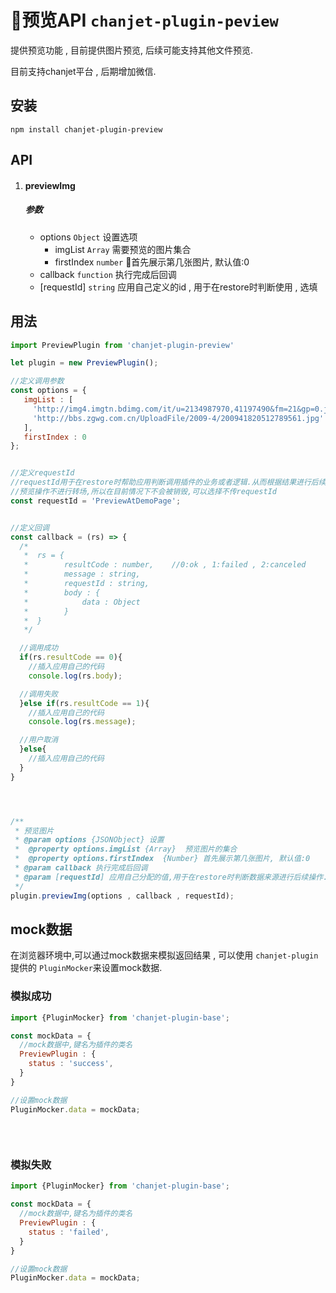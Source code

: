 # 预览API `chanjet-plugin-peview`

提供预览功能 , 目前提供图片预览, 后续可能支持其他文件预览.

目前支持chanjet平台 , 后期增加微信.



## 安装

```
npm install chanjet-plugin-preview
```



## API



1. #### previewImg

   ##### 参数

   - options `Object` 设置选项
     - imgList `Array` 需要预览的图片集合
     - firstIndex `number` 首先展示第几张图片, 默认值:0
   - callback `function` 执行完成后回调
   - [requestId] `string` 应用自己定义的id , 用于在restore时判断使用 , 选填





## 用法

```javascript
import PreviewPlugin from 'chanjet-plugin-preview'

let plugin = new PreviewPlugin();

//定义调用参数
const options = {
   imgList : [
     'http://img4.imgtn.bdimg.com/it/u=2134987970,41197490&fm=21&gp=0.jpg' ,
     'http://bbs.zgwg.com.cn/UploadFile/2009-4/200941820512789561.jpg'
   ],
   firstIndex : 0
};


//定义requestId 
//requestId用于在restore时帮助应用判断调用插件的业务或者逻辑.从而根据结果进行后续操作
//预览操作不进行转场,所以在目前情况下不会被销毁,可以选择不传requestId
const requestId = 'PreviewAtDemoPage';


//定义回调
const callback = (rs) => {
  /*
   *  rs = {
   *		resultCode : number,	//0:ok , 1:failed , 2:canceled
   *		message : string,	
   *		requestId : string,
   *		body : {
   *			data : Object
   *		}
   *  }
   */

  //调用成功
  if(rs.resultCode == 0){
	//插入应用自己的代码
    console.log(rs.body);

  //调用失败
  }else if(rs.resultCode == 1){
  	//插入应用自己的代码
    console.log(rs.message);

  //用户取消
  }else{
  	//插入应用自己的代码
  }
}




/**
 * 预览图片
 * @param options {JSONObject} 设置
 *  @property options.imgList {Array}  预览图片的集合
 *  @property options.firstIndex  {Number} 首先展示第几张图片, 默认值:0
 * @param callback 执行完成后回调
 * @param [requestId] 应用自己分配的值,用于在restore时判断数据来源进行后续操作.
 */
plugin.previewImg(options , callback , requestId);
```





## mock数据

在浏览器环境中,可以通过mock数据来模拟返回结果 , 可以使用 `chanjet-plugin` 提供的 `PluginMocker`来设置mock数据.



### 模拟成功

```javascript
import {PluginMocker} from 'chanjet-plugin-base';

const mockData = {
  //mock数据中,键名为插件的类名
  PreviewPlugin : {
    status : 'success',
  }
}

//设置mock数据
PluginMocker.data = mockData;
  
  
  
```



### 模拟失败

```javascript
import {PluginMocker} from 'chanjet-plugin-base';

const mockData = {
  //mock数据中,键名为插件的类名
  PreviewPlugin : {
    status : 'failed',
  }
}

//设置mock数据
PluginMocker.data = mockData;
```







